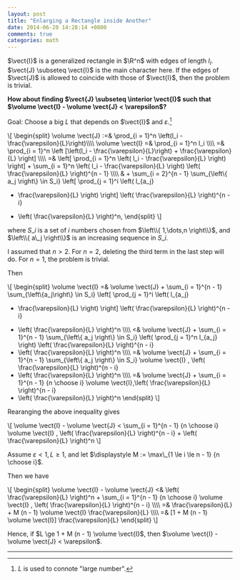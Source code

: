 ```yaml
---
layout: post
title: "Enlarging a Rectangle inside Another"
date: 2014-06-20 14:28:14 +0800
comments: true
categories: math
---
```


$\vect{I}$ is a generalized rectangle in $\R^n$ with edges of length
$l_i$.  $\vect{J} \subseteq \vect{I}$ is the main character here.  If
the edges of $\vect{J}$ is allowed to coincide with those of
$\vect{I}$, then the problem is trivial.

**How about finding $\vect{J} \subseteq \interior \vect{I}$ such that
$\volume \vect{I} - \volume \vect{J} < \varepsilon$?**

<!-- more -->

Goal: Choose a big $L$ that depends on $\vect{I}$ and
$\varepsilon$.[^1]

\\[
\begin{split}
\volume \vect{J}
:=& \prod\_{i = 1}^n \left(l\_i - \frac{\varepsilon}{L}\right)\\\\\\\\
  \volume \vect{I}
=& \prod\_{i = 1}^n l\_i \\\\\\\\
=& \prod\_{i = 1}^n \left [\left(l\_i - \frac{\varepsilon}{L}\right) +
  \frac{\varepsilon}{L} \right] \\\\\\\\
=& \left[ \prod\_{i = 1}^n \left( l\_i - \frac{\varepsilon}{L} \right)
  \right] + \sum\_{i = 1}^n \left( l\_i -
  \frac{\varepsilon}{L} \right) \left( \frac{\varepsilon}{L}
  \right)^{n - 1} \\\\\\\\
& + \sum\_{i = 2}^{n - 1} \sum\_{\left\\{ a\_j \right\\} \in S\_i}
  \left[ \prod\_{j = 1}^i \left( l\_{a\_j}
  - \frac{\varepsilon}{L} \right) \right]
  \left( \frac{\varepsilon}{L} \right)^{n - i}
  + \left( \frac{\varepsilon}{L} \right)^n,
\end{split}
\\]

where $S\_i$ is a set of $i$ numbers chosen from $\left\\{ 1,\dots,n
\right\\}$, and $\left\\{ a\_j \right\\}$ is an increasing sequence in
$S\_i$.

I assumed that $n > 2$.  For $n = 2$, deleting the third term in the
last step will do.  For $n = 1$, the problem is trivial.

Then

\\[
\begin{split}
\volume \vect{I}
=& \volume \vect{J} + \sum\_{i = 1}^{n - 1}
  \sum\_{\left\\{a\_j\right\\} \in S\_i}
  \left[ \prod\_{j = 1}^i \left( l\_{a\_j}
  - \frac{\varepsilon}{L} \right) \right]
  \left( \frac{\varepsilon}{L} \right)^{n - i}
  + \left( \frac{\varepsilon}{L} \right)^n \\\\\\\\
<& \volume \vect{J} + \sum\_{i = 1}^{n - 1}
  \sum\_{\left\\{ a\_j \right\\} \in S\_i}
  \left( \prod\_{j = 1}^n l\_{a\_j} \right)
  \left( \frac{\varepsilon}{L} \right)^{n - i}
  + \left( \frac{\varepsilon}{L} \right)^n \\\\\\\\
=& \volume \vect{J} + \sum\_{i = 1}^{n - 1}
  \sum\_{\left\\{ a\_j \right\\} \in S\_i}
  \volume \vect{I} \, \left( \frac{\varepsilon}{L} \right)^{n - i}
  + \left( \frac{\varepsilon}{L} \right)^n \\\\\\\\
=& \volume \vect{J} + \sum\_{i = 1}^{n - 1} {n \choose i}
  \volume \vect{I}\,\left( \frac{\varepsilon}{L} \right)^{n - i}
  + \left( \frac{\varepsilon}{L} \right)^n
\end{split}
\\]

Rearanging the above inequality gives

\\[
\volume \vect{I} - \volume \vect{J} < \sum\_{i = 1}^{n - 1} {n \choose
i} \volume \vect{I} \, \left( \frac{\varepsilon}{L} \right)^{n - i} +
\left( \frac{\varepsilon}{L} \right)^n
\\]

Assume $\varepsilon < 1, L \ge 1$, and let $\displaystyle M :=
\max\_{1 \le i \le n - 1} {n \choose i}$.

Then we have

\\[
\begin{split}
  \volume \vect{I} - \volume \vect{J}
  <& \left( \frac{\varepsilon}{L} \right)^n + \sum\_{i = 1}^{n - 1} {n
  \choose i} \volume \vect{I} \, \left( \frac{\varepsilon}{L}
  \right)^{n - i} \\\\\\\\
  =& \frac{\varepsilon}{L} + M (n - 1) \volume \vect{I}
  \frac{\varepsilon}{L} \\\\\\\\
  =& [1 + M (n - 1) \volume \vect{I}] \frac{\varepsilon}{L}
\end{split}
\\]

Hence, if $L \ge 1 + M (n - 1) \volume \vect{I}$, then
$\volume \vect{I} - \volume \vect{J} < \varepsilon$.

---
[^1]: $L$ is used to connote "large number".
